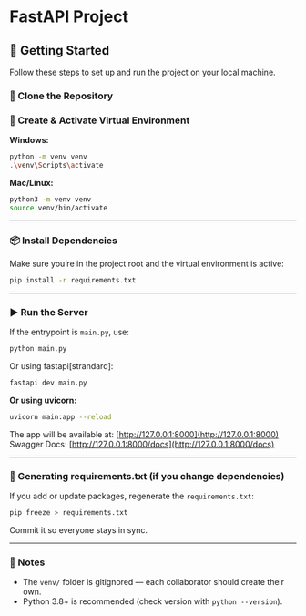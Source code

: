 # FastAPI Project

## 🚀 Getting Started

Follow these steps to set up and run the project on your local machine.

### 🔁 Clone the Repository

### 🐍 Create & Activate Virtual Environment

**Windows:**
```bash
python -m venv venv
.\venv\Scripts\activate
```

**Mac/Linux:**
```bash
python3 -m venv venv
source venv/bin/activate
```

---

### 📦 Install Dependencies

Make sure you’re in the project root and the virtual environment is active:

```bash
pip install -r requirements.txt
```

---

### ▶️ Run the Server

If the entrypoint is `main.py`, use:

```bash
python main.py
```

Or using fastapi[strandard]:

```bash
fastapi dev main.py
```

**Or using uvicorn:**
```bash
uvicorn main:app --reload
```

The app will be available at: [http://127.0.0.1:8000](http://127.0.0.1:8000)  
Swagger Docs: [http://127.0.0.1:8000/docs](http://127.0.0.1:8000/docs)

---

### 🧾 Generating requirements.txt (if you change dependencies)

If you add or update packages, regenerate the `requirements.txt`:

```bash
pip freeze > requirements.txt
```

Commit it so everyone stays in sync.

---

### 📁 Notes

- The `venv/` folder is gitignored — each collaborator should create their own.
- Python 3.8+ is recommended (check version with `python --version`).